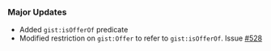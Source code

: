 ### Major Updates

- Added `gist:isOfferOf` predicate
- Modified restriction on `gist:Offer` to refer to `gist:isOfferOf`. Issue [#528](https://github.com/semanticarts/gist/issues/528)
